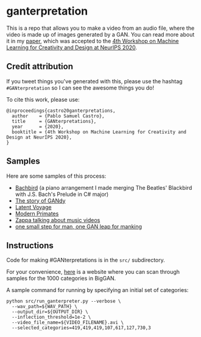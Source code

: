 # ganterpretation
This is a repo that allows you to make a video from an audio file, where the video is made up of images generated by a GAN.
You can read more about it in my [paper](https://github.com/psc-g/ganterpretation/blob/master/ganterpretations.pdf), which was accepted to the [4th Workshop on Machine Learning for Creativity and Design at NeurIPS 2020](https://neurips2020creativity.github.io/).

## Credit attribution

If you tweet things you've generated with this, please use the hashtag `#GANterpretation` so I can see the awesome things you do!

To cite this work, please use:

```
@inproceedings{castro20ganterpretations,
  author    = {Pablo Samuel Castro},
  title     = {GANterpretations},
  year      = {2020},
  booktitle = {4th Workshop on Machine Learning for Creativity and Design at NeurIPS 2020},
}
```

## Samples

Here are some samples of this process:
-  [Bachbird](https://twitter.com/pcastr/status/1181767820834721792) (a piano arrangement I made merging The Beatles' Blackbird with J.S. Bach's Prelude in C# major)
-  [The story of GANdy](https://twitter.com/pcastr/status/1213296573804941312)
-  [Latent Voyage](https://twitter.com/pcastr/status/1197373969474736129)
-  [Modern Primates](https://twitter.com/pcastr/status/1197517036211097601)
-  [Zappa talking about music videos](https://twitter.com/pcastr/status/1182227164843958272)
-  [one small step for man, one GAN leap for manking](https://twitter.com/pcastr/status/1217833237092950017)


## Instructions

Code for making #GANterpretations is in the `src/` subdirectory.

For your convenience, [here](https://psc-g.github.io/ganterpretation/all_samples.html) is a website where you can scan through samples for the 1000 categories in BigGAN.

A sample command for running by specifying an initial set of categories:

```
python src/run_ganterpreter.py --verbose \
  --wav_path=${WAV_PATH} \
  --output_dir=${OUTPUT_DIR} \
  --inflection_threshold=1e-2 \
  --video_file_name=${VIDEO_FILENAME}.avi \
  --selected_categories=419,419,419,107,617,127,730,3
```
